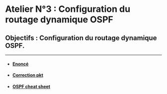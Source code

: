 # Atelier N°3 : Configuration du routage dynamique OSPF

## Objectifs : Configuration du routage dynamique OSPF.

---

- #### [Enoncé](./TP3-ENSIAS-2021.pdf)
- #### [Correction pkt](./TP3-correction.pkt)
- #### [OSPF cheat sheet](https://packetlife.net/media/library/10/OSPF.pdf)
